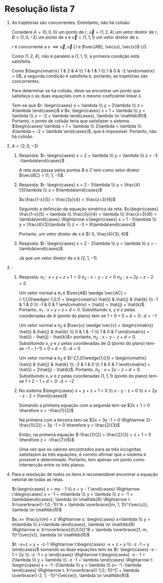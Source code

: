 # Resolução lista 7

1. As trajetórias são concorrentes. Entretanto, não há colisão
	
	Considere $A = (0,0,0)$ um ponto de $r$, $\vec{u} = (1,2,4)$ um vetor diretor de $r$, $B = (1, 0, -2)$ um ponto de $s$ e $\vec{v} = (1, 1, 1)$ um vetor diretor de $s$.
	
	$r$ é concorrente a $s$ $\Leftrightarrow \vec{u}, \vec{v}\:LI$ e $\vec{AB}, \vec{u}, \vec{v}$ LD.

	Como $(1,2,4)$, não é paralelo a $(1, 1, 1)$, a primeira condição está satisfeita.

	Como $\begin{vmatrix} 1 & 2 & 4 \\\ 1 & 1 & 1 \\\ 1 & 0 & -2 \end{vmatrix} = 0$, a segunda condição é satisfeita e, portanto, as trajetórias são concorrentes.

	Para determinar se há colisão, deve-se encontrar um ponto que satisfaça o as duas equações com o mesmo coeficiente linear $\lambda$.

	Tem-se que $r: \begin{cases} x = \lambda \\\ y = 2\lambda \\\ z = 4\lambda \end{cases}$ e $s: \begin{cases} x = 1 + \lambda \\\ y = \lambda \\\ z = -2 + \lambda \end{cases}, \lambda \in \mathbb{R}$. Portanto, o ponto de colisão teria que satisfazer o sistema $\begin{cases} \lambda = 1 + \lambda \\\ 2\lambda = \lambda \\\ 4\lambda = -2 + \lambda \end{cases}$, que é impossível. Portanto, não há colisão.

2. $A = (2, 0, -3)$
	1. Resposta: $r: \begin{cases} x = 2 + \lambda \\\ y = \lambda \\\ z = -3 -\lambda\end{cases}$
	
		A reta que passa pelos pontos $B$ e $C$ tem como vetor diretor $\vec{BC} = (1, 1, -1)$.
		 
	2. Resposta: $r: \begin{cases} x = 2 - 5\lambda \\\ y = \frac{4}{3}\lambda \\\ z =  6\lambda\end{cases}$
		
		$s:\frac{1-x}{5} = \frac{3y}{4} = \frac{z+3}{6}$

		Seguindo a definição da equação simétrica da reta: $s:\begin{cases} \frac{1-x}{5} = \lambda \\\ \frac{3y}{4} = \lambda \\\ \frac{z+3}{6} = \lambda\end{cases} \Rightarrow s:\begin{cases} x = 1 - 5\lambda \\\ y = \frac{4}{3}\lambda \\\ z = -3 + 6\lambda\end{cases}$

		Portanto, um vetor diretor de $s$ é $(-5, \frac{4}{3}, 6)$

	3. Resposta: $r: \begin{cases} x = 2 - 2\lambda \\\ y = \lambda \\\ z =  -\lambda\end{cases}$

		Já que um vetor diretor de $s$ é $(2, 1, -1)$.

3. :
	1. Resposta:
		$\pi_1: x + y + z + 1 = 0$
		$\pi_2: x - y - z = 0$
		$\pi_3: x + 2y - z - 2 = 0$
		
		Um vetor normal a $\pi_1$ é $\vec{AB} \wedge \vec{AC} = (-1,1,0)\wedge(-1,0,1) = \begin{vmatrix} \hat{i} & \hat{j} & \hat{k} \\\ -1 & 1 & 0 \\\ -1 & 0 & 1 \end{vmatrix} = \hat{i} + \hat{j} + \hat{k}$. Portanto, $\pi_1: x + y + z + d = 0$. Substituindo $x$, $y$ e $z$ pelas coordenadas de $A$ (ponto do plano) tem-se $1 + 0 + 0 + d = 0 \therefore d = -1$

		Um vetor normal a $\pi_2$ é $\vec{u} \wedge \vec{v} = \begin{vmatrix} \hat{i} & \hat{j} & \hat{k} \\\ 0 & 1 & -1 \\\ 1 & 0 & 1 \end{vmatrix} = \hat{i} - \hat{j} - \hat{k}$> portanto, $\pi_2: x - y - z + d = 0$. Substituindo $x$, $y$ e $z$ pelas coordenadas de $Q$ (ponto do plano) tem-se $-1 - (-1) + 0 + d = 0 \therefore d = 0$

		Um vetor normal a $\pi_3$ é $(-2,1,0)\wedge(1,0,1) = \begin{vmatrix} \hat{i} & \hat{j} & \hat{k} \\\ -2 & 1 & 0 \\\ 1 & 0 & 1 \end{vmatrix} = \hat{i} + 2\hat{j} - \hat{k}$. Portanto, $\pi_3: x + 2y - z + d = 0$. Substituindo $x$, $y$ e $z$ pelas coordenadas $(1,1,1)$ (ponto do plano) tem-se $1 + 2 - 1 + d = 0 \therefore d = -2$
		
	2. No sistema $\begin{cases} x + y + z + 1 = 0 \\\ x - y - z = 0 \\\ x + 2y - z - 2 = 0\end{cases}$
	
		Somando a primeira equação com a segunda tem-se $2x + 1 = 0 \therefore x = -\frac{1}{2}$.
	
		Na primeira com a terceira tem-se $2x + 3y -1 = 0 \Rightarrow 2(-\frac{1}{2}) + 3y -1 = 0 \therefore y = \frac{2}{3}$

		Então, na primeira equação $-\frac{1}{2} + \frac{2}{3} + z + 1 = 0 \therefore z = -\frac{7}{6}$

		Uma vez que os valores encontrados para as três incognitas satisfazem as três equações, é correto afirmar que o sistema é possível e determinado. Portanto, tem apenas um ponto como intersecção entre os três planos.
4. Para a resolução de todos os itens é recomendável encontrar a equação vetorial de todas as retas.
	
	$r:\begin{cases} x = my - 1 \\\ z = y - 1 \end{cases} \Rightarrow r:\begin{cases} x = -1 + m\lambda \\\ y = \lambda \\\ z = -1 + \lambda\end{cases}, \lambda \in \mathbb{R} \Rightarrow r:  X=\overbrace{(-1,0,-1)}^A + \lambda \overbrace{(m, 1, 1)}^{\vec{u}}, \lambda \in \mathbb{R}$

	$s: x= \frac{y}{m} = z \Rightarrow s: \begin{cases} x=\lambda \\\ y = m\lambda \\\ z=\lambda \end{cases}, \lambda \in \mathbb{R} \Rightarrow s: X=\overbrace{(0,0,0)}^B + \lambda \overbrace{(1, m, 1)}^{\vec{v}}, \lambda \in \mathbb{R}$

	$t: -x+z = y = -z-1 \Rightarrow t:\begin{cases} -x + z = y \\\ -z -1 = y \end{cases}$ somando as duas equações tem-se $t: \begin{cases} -x - 1 = 2y \\\ -z -1 = y \end{cases} \Rightarrow t:\begin{cases} -x - 1 = 2\lambda \\\ y = \lambda \\\ -z -1 = \lambda \end{cases} \Rightarrow t: \begin{cases} x = -1 -2\lambda \\\ y = \lambda \\\ z= -1 -\lambda \end{cases} \Rightarrow t: X=\overbrace{(-1,0,-1)}^C + \lambda \overbrace{(-2, 1, -1)}^{\vec{w}}, \lambda \in \mathbb{R}$